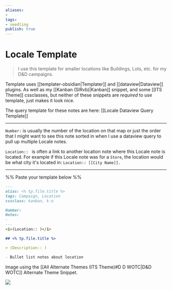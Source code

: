 ```yaml
---
aliases: 
- 
tags:
- seedling
publish: true
---
```


# Locale Template

> I use this template for smaller locations like Buildings, Lots, etc. for my D&D campaigns.

Template uses [[templater-obsidian|Templater]] and [[dataview|Dataview]] plugins. As well as my [[Kanban (SlRvb)|Kanban]] snippet, and some [[ITS Theme]] cssclasses, but neither of these snippets are *required* to use template, just makes it look nice.

The query template for these notes are here: [[Locale Dataview Query Template]]

---
`Number:` is usually the number of the location on that map or just the order that I might want to see this note sorted in when I use a dataview query to pull up multiple Locale notes.

`Location:: ` is often a link to another location note where this Locale note is located. For example if this Locale note was for a `Store`, the location would be what city it's located in: `Location:: [[City Name]].`

---
%% Paste your template below %%

```markdown
---
alias: <% tp.file.title %>
tags: Campaign, Location
cssclass: kanban, k-o

Number: 
Notes: 
- 
---
<i>(Location:: )</i>

## <% tp.file.title %>

> (Description:: )

- Bullet list notes about location
```

Image using the [[All Alternate Themes (ITS Theme)#D D WOTC\|D&D WOTC]] Alternate Theme Snippet.

[![](https://raw.githubusercontent.com/SlRvb/Obsidian--ITS-Theme/main/Images/Note-Showcase/T-DnD--Locale.png)](https://raw.githubusercontent.com/SlRvb/Obsidian--ITS-Theme/main/Images/Note-Showcase/T-DnD--Locale.png)